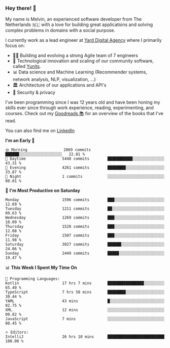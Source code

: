 ### Hey there! 👋

My name is Melvin, an experienced software developer from The Netherlands 🇳🇱 with a love for building great applications and solving complex problems in domains with a social purpose. 

I currently work as a lead engineer at [Yard Digital Agency](https://github.com/yardinternet) where I primarily focus on:

* 👏🏼 Building and evolving a strong Agile team of 7 engineers
* 🚀 Technological innovation and scaling of our community software, called [Yunits](https://www.yunits.com/).
* 📊 Data science and Machine Learning (Recommender systems, network analysis, NLP, visualization, ...)
* 🏛 Architecture of our applications and API's
* 🔐 Security & privacy

I've been programming since I was 12 years old and have been honing my skills ever since through work experience, reading, experimenting, and courses.
Check out my [Goodreads 📚](https://goodreads.com/melvinkoopmans) for an overview of the books that I've read. 

You can also find me on [LinkedIn](https://www.linkedin.com/in/melvinkoopmans)

<!--START_SECTION:waka-->
**I'm an Early 🐤** 

```text
🌞 Morning                2869 commits        ██████░░░░░░░░░░░░░░░░░░░   22.81 % 
🌆 Daytime                5448 commits        ███████████░░░░░░░░░░░░░░   43.31 % 
🌃 Evening                4261 commits        ████████░░░░░░░░░░░░░░░░░   33.87 % 
🌙 Night                  1 commits           ░░░░░░░░░░░░░░░░░░░░░░░░░   00.01 % 
```
📅 **I'm Most Productive on Saturday** 

```text
Monday                   1596 commits        ███░░░░░░░░░░░░░░░░░░░░░░   12.69 % 
Tuesday                  1211 commits        ██░░░░░░░░░░░░░░░░░░░░░░░   09.63 % 
Wednesday                1269 commits        ███░░░░░░░░░░░░░░░░░░░░░░   10.09 % 
Thursday                 1520 commits        ███░░░░░░░░░░░░░░░░░░░░░░   12.08 % 
Friday                   1507 commits        ███░░░░░░░░░░░░░░░░░░░░░░   11.98 % 
Saturday                 3027 commits        ██████░░░░░░░░░░░░░░░░░░░   24.06 % 
Sunday                   2449 commits        █████░░░░░░░░░░░░░░░░░░░░   19.47 % 
```


📊 **This Week I Spent My Time On** 

```text
💬 Programming Languages: 
Kotlin                   17 hrs 7 mins       ████████████████░░░░░░░░░   65.40 % 
TypeScript               7 hrs 58 mins       ████████░░░░░░░░░░░░░░░░░   30.44 % 
YAML                     43 mins             █░░░░░░░░░░░░░░░░░░░░░░░░   02.75 % 
XML                      12 mins             ░░░░░░░░░░░░░░░░░░░░░░░░░   00.82 % 
JavaScript               7 mins              ░░░░░░░░░░░░░░░░░░░░░░░░░   00.45 % 

🔥 Editors: 
IntelliJ                 26 hrs 10 mins      █████████████████████████   100.00 % 
```


<!--END_SECTION:waka-->
